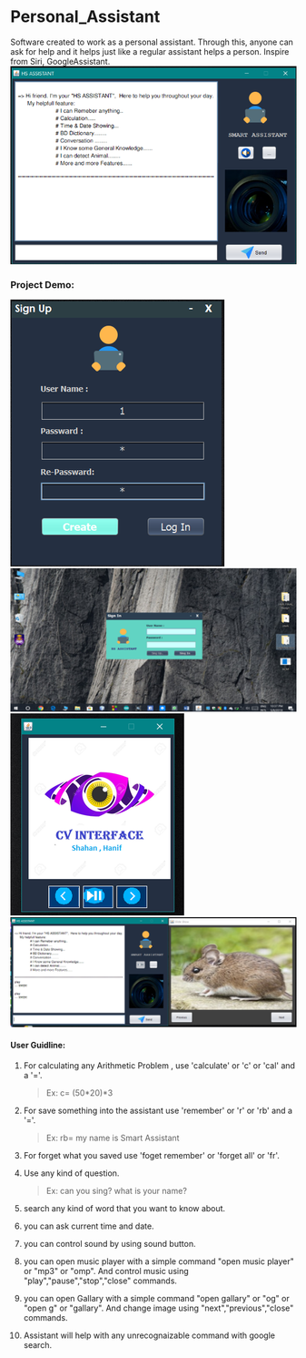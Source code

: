 # Personal_Assistant
Software created to work as a personal assistant. Through this, anyone can ask for help and it helps just like a regular assistant helps a person. Inspire from Siri, GoogleAssistant.
<br>
![Application UI](https://github.com/abuhanifnumani/Personal_Assistant/blob/main/0.png)
<br>

### Project Demo:
![3](https://github.com/abuhanifnumani/Personal_Assistant/blob/main/3.png)
![2](https://github.com/abuhanifnumani/Personal_Assistant/blob/main/2.png)
![5](https://github.com/abuhanifnumani/Personal_Assistant/blob/main/5.png)
![4](https://github.com/abuhanifnumani/Personal_Assistant/blob/main/4.png)


#### User Guidline:
 1. For calculating any Arithmetic Problem , use 'calculate' or 'c' or 'cal' and a '='.
    > Ex: c= (50*20)*3
	
 2. For save something into the assistant use 'remember' or 'r' or 'rb' and a '='.
    > Ex: rb= my name is Smart Assistant

 3. For forget what you saved use 'foget remember' or 'forget all' or 'fr'.
	
 4. Use any kind of question.
    > Ex: can you sing?
         what is your name?
	
 5. search any kind of word that you want to know about.
	
 6. you can ask current time and date.
	
 7. you can control sound by using sound button.
	
 8. you can open music player with a simple command "open music player" or "mp3" or "omp". 
    And control music using "play","pause","stop","close" commands.
	
 9. you can open Gallary with a simple command "open gallary" or "og" or "open g" or "gallary". 
    And change image using "next","previous","close" commands.
	
 10. Assistant will help with any unrecognaizable command with google search.
